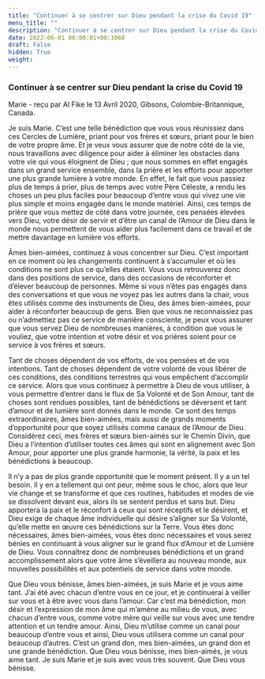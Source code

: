 ```yaml
---
title: "Continuer à se centrer sur Dieu pendant la crise du Covid 19"
menu_title: ""
description: "Continuer à se centrer sur Dieu pendant la crise du Covid 19"
date: 2022-06-01 06:00:01+00:1060
draft: False
hidden: True
weight:
---
```

### Continuer à se centrer sur Dieu pendant la crise du Covid 19

Marie - reçu par Al Fike le 13 Avril 2020, Gibsons, Colombie-Britannique, Canada.

Je suis Marie. C’est une telle bénédiction que vous vous réunissiez dans ces Cercles de Lumière, priant pour vos frères et sœurs, priant pour le bien de votre propre âme. Et je veux vous assurer que de notre côté de la vie, nous travaillons avec diligence pour aider à éliminer les obstacles dans votre vie qui vous éloignent de Dieu ; que nous sommes en effet engagés dans un grand service ensemble, dans la prière et les efforts pour apporter une plus grande lumière à votre monde. En effet, le fait que vous passiez plus de temps à prier, plus de temps avec votre Père Céleste, a rendu les choses un peu plus faciles pour beaucoup d’entre vous qui vivez une vie plus simple et moins engagée dans le monde matériel. Ainsi, ces temps de prière que vous mettez de côté dans votre journée, ces pensées élevées vers Dieu, votre désir de servir et d’être un canal de l’Amour de Dieu dans le monde nous permettent de vous aider plus facilement dans ce travail et de mettre davantage en lumière vos efforts.

Âmes bien-aimées, continuez à vous concentrer sur Dieu. C’est important en ce moment où les changements continuent à s’accumuler et où les conditions ne sont plus ce qu’elles étaient. Vous vous retrouverez donc dans des positions de service, dans des occasions de réconforter et d’élever beaucoup de personnes. Même si vous n’êtes pas engagés dans des conversations et que vous ne voyez pas les autres dans la chair, vous êtes utilisés comme des instruments de Dieu, des âmes bien-aimées, pour aider à réconforter beaucoup de gens. Bien que vous ne reconnaissiez pas ou n’admettiez pas ce service de manière consciente, je peux vous assurer que vous servez Dieu de nombreuses manières, à condition que vous le vouliez, que votre intention et votre désir et vos prières soient pour ce service à vos frères et sœurs.

Tant de choses dépendent de vos efforts, de vos pensées et de vos intentions. Tant de choses dépendent de votre volonté de vous libérer de ces conditions, des conditions terrestres qui vous empêchent d’accomplir ce service. Alors que vous continuez à permettre à Dieu de vous utiliser, à vous permettre d’entrer dans le flux de Sa Volonté et de Son Amour, tant de choses sont rendues possibles, tant de bénédictions se déversent et tant d’amour et de lumière sont donnés dans le monde. Ce sont des temps extraordinaires, âmes bien-aimées, mais aussi de grands moments d’opportunité pour que soyez utilisés comme canaux de l’Amour de Dieu. Considérez ceci, mes frères et sœurs bien-aimés sur le Chemin Divin, que Dieu a l’intention d’utiliser toutes ces âmes qui sont en alignement avec Son Amour, pour apporter une plus grande harmonie, la vérité, la paix et les bénédictions à beaucoup.

Il n’y a pas de plus grande opportunité que le moment présent. Il y a un tel besoin. Il y en a tellement qui ont peur, même sous le choc, alors que leur vie change et se transforme et que ces routines, habitudes et modes de vie se dissolvent devant eux, alors ils se sentent perdus et sans but. Dieu apportera la paix et le réconfort à ceux qui sont réceptifs et le désirent, et Dieu exige de chaque âme individuelle qui désire s’aligner sur Sa Volonté, qu’elle mette en œuvre ces bénédictions sur la Terre. Vous êtes donc nécessaires, âmes bien-aimées, vous êtes donc nécessaires et vous serez bénies en continuant à vous aligner sur le grand flux d’Amour et de Lumière de Dieu. Vous connaîtrez donc de nombreuses bénédictions et un grand accomplissement alors que votre âme s’éveillera au nouveau monde, aux nouvelles possibilités et aux potentiels de service dans votre monde.

Que Dieu vous bénisse, âmes bien-aimées, je suis Marie et je vous aime tant. J’ai été avec chacun d’entre vous en ce jour, et je continuerai à veiller sur vous et à être avec vous dans l’amour. Car c’est ma bénédiction, mon désir et l’expression de mon âme qui m’amène au milieu de vous, avec chacun d’entre vous, comme votre mère qui veille sur vous avec une tendre attention et un tendre amour. Ainsi, Dieu m’utilise comme un canal pour beaucoup d’entre vous et ainsi, Dieu vous utilisera comme un canal pour beaucoup d’autres. C’est un grand don, mes bien-aimées, un grand don et une grande bénédiction. Que Dieu vous bénisse, mes bien-aimés, je vous aime tant. Je suis Marie et je suis avec vous très souvent. Que Dieu vous bénisse.

